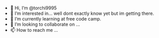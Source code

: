 - 👋 Hi, I’m @torchi9995
- 👀 I’m interested in... well dont exactly know yet but im getting there.
- 🌱 I’m currently learning at free code camp.
- 💞️ I’m looking to collaborate on ...
- 📫 How to reach me ...

<!---
torchi9995/torchi9995 is a ✨ special ✨ repository because its `README.md` (this file) appears on your GitHub profile.
You can click the Preview link to take a look at your changes.
--->
